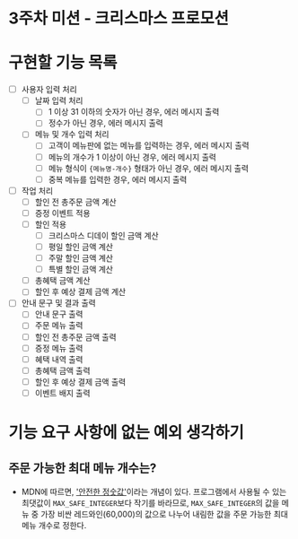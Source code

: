 # 3주차 미션 - 크리스마스 프로모션

# 구현할 기능 목록

- [ ] 사용자 입력 처리
  - [ ] 날짜 입력 처리
    - [ ] 1 이상 31 이하의 숫자가 아닌 경우, 에러 메시지 출력
    - [ ] 정수가 아닌 경우, 에러 메시지 출력
  - [ ] 메뉴 및 개수 입력 처리
    - [ ] 고객이 메뉴판에 없는 메뉴를 입력하는 경우, 에러 메시지 출력
    - [ ] 메뉴의 개수가 1 이상이 아닌 경우, 에러 메시지 출력
    - [ ] 메뉴 형식이 `{메뉴명-개수}` 형태가 아닌 경우, 에러 메시지 출력
    - [ ] 중복 메뉴를 입력한 경우, 에러 메시지 출력
- [ ] 작업 처리
  - [ ] 할인 전 총주문 금액 계산
  - [ ] 증정 이벤트 적용
  - [ ] 할인 적용
    - [ ] 크리스마스 디데이 할인 금액 계산
    - [ ] 평일 할인 금액 계산
    - [ ] 주말 할인 금액 계산
    - [ ] 특별 할인 금액 계산
  - [ ] 총혜택 금액 계산
  - [ ] 할인 후 예상 결제 금액 계산
- [ ] 안내 문구 및 결과 출력
  - [ ] 안내 문구 출력
  - [ ] 주문 메뉴 출력
  - [ ] 할인 전 총주문 금액 출력
  - [ ] 증정 메뉴 출력
  - [ ] 혜택 내역 출력
  - [ ] 총혜택 금액 출력
  - [ ] 할인 후 예상 결제 금액 출력
  - [ ] 이벤트 배지 출력

# 기능 요구 사항에 없는 예외 생각하기

## 주문 가능한 최대 메뉴 개수는?

- MDN에 따르면, ['안전한 정숫값'](https://developer.mozilla.org/ko/docs/Web/JavaScript/Reference/Global_Objects/Number/MAX_SAFE_INTEGER)이라는 개념이 있다. 프로그램에서 사용될 수 있는 최댓값이 `MAX_SAFE_INTEGER`보다 작기를 바라므로, `MAX_SAFE_INTEGER`의 값을 메뉴 중 가장 비싼 레드와인(60,000)의 값으로 나누어 내림한 값을 주문 가능한 최대 메뉴 개수로 정한다.

